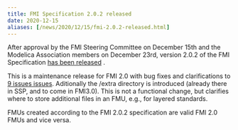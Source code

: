 ```yaml
---
title: FMI Specification 2.0.2 released
date: 2020-12-15
aliases: [/news/2020/12/15/fmi-2.0.2-released.html]
---
```


After approval by the FMI Steering Committee on December 15th and the Modelica Association members on December 23rd, version 2.0.2 of the FMI Specification [has been released](https://github.com/modelica/fmi-standard/releases/tag/v2.0.2) .

This is a maintenance release for FMI 2.0 with bug fixes and clarifications to [9 issues issues](https://github.com/modelica/fmi-standard/blob/support/v2.0.x/CHANGELOG.md).
Aditionally the /extra directory is introduced (already there in SSP, and to come in FMI3.0). This is not a functional change, but clarifies where to store additional files in an FMU, e.g., for layered standards.

FMUs created according to the FMI 2.0.2 specification are valid FMI 2.0 FMUs and vice versa.
